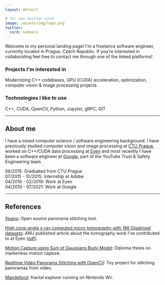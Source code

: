 ```yaml
---
layout: default

# for seo twitter card
image: /assets/img/logo.png
twitter:
  card: summary
---
```


Welcome to my personal landing page! I'm a freelance software engineer, currently located in Prague, Czech Republic. If you're interested in collaborating feel free to contact me through one of the linked platforms!

### Projects I'm interested in

Modernizing C++ codebases, GPU (CUDA) acceleration, optimization, computer vision & image processing projects.

### Technologies I like to use

C++, CUDA, OpenCV, Python, Jupyter, gRPC, GIT

---

## About me

I have a mixed computer science / software engineering background. I have previously studied computer vision and image processing at [CTU Prague](https://oi.fel.cvut.cz/en/), worked on C++/CUDA data processing at [Eyen](https://www.eyen.eu/) and most recently I have been a software engineer at [Google](https://www.google.com), part of the YouTube Trust & Safety Engineering team.

06/2015: Graduated from CTU Prague  
07/2015 - 10/2015: Internship at Adobe  
04/2016 - 02/2019: Work at Eyen  
04/2019 - 07/2021: Work at Google  

---

## References

[Xpano](https://github.com/krupkat/xpano): Open source panorama stitching tool.

[High cone-angle x-ray computed micro-tomography with 186 GigaVoxel datasets](https://dx.doi.org/10.1117/12.2238258): ANU published article about the tomography work I've contributed to at Eyen ([pdf](https://openresearch-repository.anu.edu.au/bitstream/1885/195615/3/99670U.pdf)).

[Motion Capture using Sum of Gaussians Body Model](https://dspace.cvut.cz/handle/10467/62045): Diploma thesis on markerless motion capture.

[Realtime Video Panorama Stitching with OpenCV](https://www.youtube.com/watch?v=QapSxGnUWtY): Toy project for stitching panoramas from video.

[Mandelbrot](https://wiibrew.org/wiki/Mandelbrot): fractal explorer running on Nintendo Wii.
